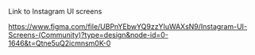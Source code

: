 Link to Instagram UI screens

https://www.figma.com/file/UBPnYEbwYQ9zzYIuWAXsN9/Instagram-UI-Screens-(Community)?type=design&node-id=0-1646&t=Qtne5uQ2icmnsm0K-0

